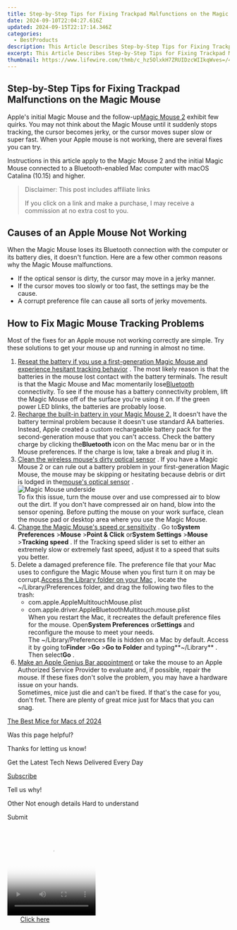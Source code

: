```yaml
---
title: Step-by-Step Tips for Fixing Trackpad Malfunctions on the Magic Mouse
date: 2024-09-10T22:04:27.616Z
updated: 2024-09-15T22:17:14.346Z
categories:
  - BestProducts
description: This Article Describes Step-by-Step Tips for Fixing Trackpad Malfunctions on the Magic Mouse
excerpt: This Article Describes Step-by-Step Tips for Fixing Trackpad Malfunctions on the Magic Mouse
thumbnail: https://www.lifewire.com/thmb/c_hz5OlxkH7ZRUIDzcWIIkqWves=/400x300/filters:no_upscale():max_bytes(150000):strip_icc():format(webp)/MagicMouse2-144-56a5d5543df78cf7728a106b.jpg
---
```


## Step-by-Step Tips for Fixing Trackpad Malfunctions on the Magic Mouse
 Apple's initial Magic Mouse and the follow-up[Magic Mouse 2](https://www.lifewire.com/apple-magic-mouse-2-review-4691266) exhibit few quirks. You may not think about the Magic Mouse until it suddenly stops tracking, the cursor becomes jerky, or the cursor moves super slow or super fast. When your Apple mouse is not working, there are several fixes you can try.

 Instructions in this article apply to the Magic Mouse 2 and the initial Magic Mouse connected to a Bluetooth-enabled Mac computer with macOS Catalina (10.15) and higher.

>  Disclaimer: This post includes affiliate links
>
>  If you click on a link and make a purchase, I may receive a commission at no extra cost to you.
>

## Causes of an Apple Mouse Not Working

 When the Magic Mouse loses its Bluetooth connection with the computer or its battery dies, it doesn't function. Here are a few other common reasons why the Magic Mouse malfunctions.

* If the optical sensor is dirty, the cursor may move in a jerky manner.
* If the cursor moves too slowly or too fast, the settings may be the cause.
* A corrupt preference file can cause all sorts of jerky movements.

## How to Fix Magic Mouse Tracking Problems

 Most of the fixes for an Apple mouse not working correctly are simple. Try these solutions to get your mouse up and running in almost no time.

1. [Reseat the battery if you use a first-generation Magic Mouse and experience hesitant tracking behavior](https://www.lifewire.com/fix-magic-mouse-disconnect-problems-2260761) . The most likely reason is that the batteries in the mouse lost contact with the battery terminals. The result is that the Magic Mouse and Mac momentarily lose[Bluetooth](https://www.lifewire.com/what-is-bluetooth-2377412) connectivity. To see if the mouse has a battery connectivity problem, lift the Magic Mouse off of the surface you're using it on. If the green power LED blinks, the batteries are probably loose.
2. [Recharge the built-in battery in your Magic Mouse 2.](https://support.apple.com/102292)  It doesn't have the battery terminal problem because it doesn't use standard AA batteries. Instead, Apple created a custom rechargeable battery pack for the second-generation mouse that you can't access. Check the battery charge by clicking the**Bluetooth** icon on the Mac menu bar or in the Mouse preferences. If the charge is low, take a break and plug it in.
3. [Clean the wireless mouse's dirty optical sensor](https://www.lifewire.com/clean-a-wireless-mouse-2640102) . If you have a Magic Mouse 2 or can rule out a battery problem in your first-generation Magic Mouse, the mouse may be skipping or hesitating because debris or dirt is lodged in the[mouse's optical sensor](https://www.lifewire.com/whats-the-difference-between-optical-and-laser-mice-2640209) .  
![Magic Mouse underside](https://www.lifewire.com/thmb/BHG3LWxxXM30cMQgj3Jhd39ZsmU=/1500x0/filters:no_upscale():max_bytes(150000):strip_icc():format(webp)/001-fix-magic-mouse-tracking-error-2260770-892c687714234ad2a4fdbf5202761623.jpg)  
 To fix this issue, turn the mouse over and use compressed air to blow out the dirt. If you don't have compressed air on hand, blow into the sensor opening. Before putting the mouse on your work surface, clean the mouse pad or desktop area where you use the Magic Mouse.
4. [Change the Magic Mouse's speed or sensitivity](https://www.lifewire.com/adjust-mouse-and-touchpad-speed-on-mac-and-pc-4160944) . Go to**System Preferences** \>**Mouse** \>**Point & Click** or**System Settings** \>**Mouse** \>**Tracking speed** . If the Tracking speed slider is set to either an extremely slow or extremely fast speed, adjust it to a speed that suits you better.
5. Delete a damaged preference file. The preference file that your Mac uses to configure the Magic Mouse when you first turn it on may be corrupt.[Access the Library folder on your Mac](https://www.lifewire.com/os-x-is-hiding-your-library-folder-2260833) , locate the \~/Library/Preferences folder, and drag the following two files to the trash:  
   * com.apple.AppleMultitouchMouse.plist  
   * com.apple.driver.AppleBluetoothMultitouch.mouse.plist  
 When you restart the Mac, it recreates the default preference files for the mouse. Open**System Preferences** or**Settings** and reconfigure the mouse to meet your needs.  
 The \~/Library/Preferences file is hidden on a Mac by default. Access it by going to**Finder** \>**Go** \>**Go to Folder** and typing**\~/Library** . Then select**Go** .
6. [Make an Apple Genius Bar appointment](https://www.lifewire.com/how-to-make-an-apple-genius-bar-appointment-1999601) or take the mouse to an Apple Authorized Service Provider to evaluate and, if possible, repair the mouse. If these fixes don't solve the problem, you may have a hardware issue on your hands.  
 Sometimes, mice just die and can't be fixed. If that's the case for you, don't fret. There are plenty of great mice just for Macs that you can snag.

[The Best Mice for Macs of 2024](https://www.lifewire.com/best-mice-for-macs-6753004)

Was this page helpful?

Thanks for letting us know!

 Get the Latest Tech News Delivered Every Day

[Subscribe](https://www.lifewire.com/#)

Tell us why!

 Other  Not enough details  Hard to understand

 Submit

<ins class="adsbygoogle"
     style="display:block"
     data-ad-format="autorelaxed"
     data-ad-client="ca-pub-7571918770474297"
     data-ad-slot="1223367746"></ins>

<ins class="adsbygoogle"
     style="display:block"
     data-ad-client="ca-pub-7571918770474297"
     data-ad-slot="8358498916"
     data-ad-format="auto"
     data-full-width-responsive="true"></ins>



<!-- affiliate ads begin -->
<span id="1374819">
					<video width="200" height="200" style="cursor:pointer"
           poster="//a.impactradius-go.com/display-clicktoplayimage/1374819.png"
           onclick="if(!this.playClicked){this.play();this.setAttribute('controls',true);this.playClicked=true;}">
	   <source src="//a.impactradius-go.com/display-ad/15852-1374819">
	   <img src="//a.impactradius-go.com/display-clicktoplayimage/1374819.png" style="border: none; height: 100%; width: 100%; object-fit: contain">
	</video>
	<div style="width:125px;text-align:center"><a href="javascript:window.open(decodeURIComponent('https%3A%2F%2Fthefitville.pxf.io%2Fc%2F5597632%2F1374819%2F15852'), '_blank');void(0);">Click here</a></div>
</span>
<img height="0" width="0" src="https://imp.pxf.io/i/5597632/1374819/15852" style="position:absolute;visibility:hidden;" border="0" />
<!-- affiliate ads end -->

